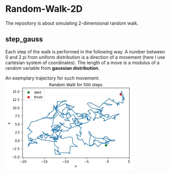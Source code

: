 # Random-Walk-2D
The repository is about simulating 2-dimensional random walk.

## step_gauss
Each step of the walk is performed in the following way. A number between 0 and 2 pi from uniform distribution is a direction of a movement (here I use cartesian system of coordinates). The length of a move is a modulus of a random variable from **gaussian distribution**.

An exemplary trajectory for such movement:
![walk_ex](example_walk.jpg)
